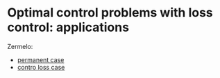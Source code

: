 # Optimal control problems with loss control: applications

Zermelo:
* [permanent case](zermelo_permanent.ipynb)
* [contro loss case](zermelo_control_loss.ipynb)
